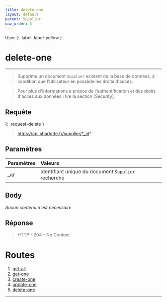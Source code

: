 ```yaml
---
title: delete-one
layout: default
parent: Supplier
nav_order: 5
---
```


User
{: .label .label-yellow }

<!-- DÉBUT DE LA ROUTE -->
# delete-one
----

> Supprime un document `Supplier` existant de la base de données, à condition que l'utilisateur en possède les droits d'accès.

> Pour plus d'informations à propos de l'authentification et des droits d'accès aux données : lire la section [Security].

## Requête

{: .request-delete }
> https://api.sharlotte.fr/supplier/*_id*

## Paramètres

| Paramètres | Valeurs                                             |
|:-----------|:----------------------------------------------------|
| *_id*      | identifiant unique du document `Supplier` recherché |

## Body
*Aucun contenu n'est nécessaire*

## Réponse
> HTTP - 204 - No Content
<!-- FIN DE LA ROUTE -->

# Routes

1. [get-all]
1. [get-one]
1. [create-one]
1. [update-one]
1. [delete-one]

----

[get-all]: get-all.html
[get-one]: get-one.html
[create-one]: create-one.html
[update-one]: update-one.html
[delete-one]: delete-one.html